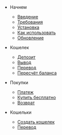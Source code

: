 - Начнем

    - [Введение](README)
    - [Требования](requirements)
    - [Установка](installation)
    - [Как использовать](basic-usage)
    - [Обновление](upgrade-guide)

- Кошелек

    - [Депозит](deposit)
    - [Вывод](withdraw)
    - [Перевод](transfer)
    - [Пересчёт баланса](refresh)

- Покупки

    - [Платеж](payment)
    - [Купить бесплатно](pay-free)
    - [Возврат](refund)

- Кошельки

    - [Создать кошелек](new-wallet)
    - [Перевод](wallet-transfer)
